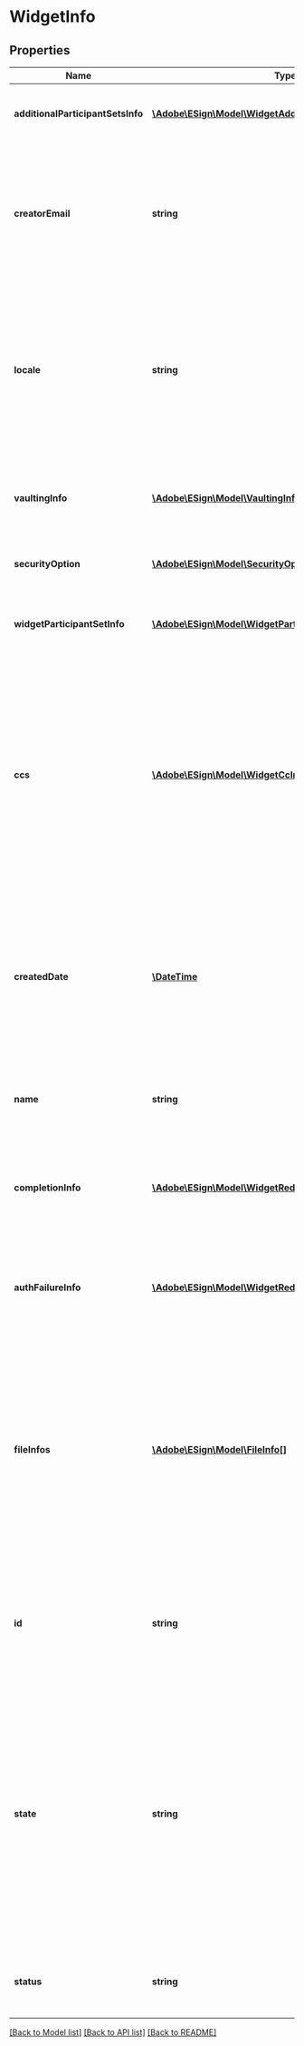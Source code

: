 # WidgetInfo

## Properties
Name | Type | Description | Notes
------------ | ------------- | ------------- | -------------
**additionalParticipantSetsInfo** | [**\Adobe\ESign\Model\WidgetAdditionalParticipationSetInfo[]**](WidgetAdditionalParticipationSetInfo.md) | List of all the participants in the widget except widget signer | [optional] 
**creatorEmail** | **string** | Email of widget creator. Only returned in GET response. Cannot be provided in POST/PUT request. If provided in POST, it will simply be ignored | [optional] 
**locale** | **string** | The locale associated with this widget - specifies the language for the signing page and emails, for example en_US or fr_FR. If none specified, defaults to the language configured for the widget creator | [optional] 
**vaultingInfo** | [**\Adobe\ESign\Model\VaultingInfo**](VaultingInfo.md) | Vaulting properties that allows Adobe Sign to securely store documents with a vault provider | [optional] 
**securityOption** | [**\Adobe\ESign\Model\SecurityOption**](SecurityOption.md) | Secondary security parameters for the widget | [optional] 
**widgetParticipantSetInfo** | [**\Adobe\ESign\Model\WidgetParticipantSetInfo**](WidgetParticipantSetInfo.md) | Represents widget participant for whom email should not be provided | [optional] 
**ccs** | [**\Adobe\ESign\Model\WidgetCcInfo[]**](WidgetCcInfo.md) | A list of one or more email addresses that you want to copy on this transaction. The email addresses will each receive an email when the final agreement created through widget is signed. The email addresses will also receive a copy of the document, attached as a PDF file | [optional] 
**createdDate** | [**\DateTime**](\DateTime.md) | Date when widget was created. If provided in POST, it will simply be ignored. Format would be yyyy-MM-dd&#39;T&#39;HH:mm:ssZ. For example, e.g 2016-02-25T18:46:19Z represents UTC time | [optional] 
**name** | **string** | The name of the widget that will be used to identify it, in emails, website and other places | [optional] 
**completionInfo** | [**\Adobe\ESign\Model\WidgetRedirectionInfo**](WidgetRedirectionInfo.md) | URL and associated properties for the success page the widget signer will be taken to after performing desired action on the widget | [optional] 
**authFailureInfo** | [**\Adobe\ESign\Model\WidgetRedirectionInfo**](WidgetRedirectionInfo.md) | URL and associated properties for the error page the widget signer will be taken after failing to authenticate | [optional] 
**fileInfos** | [**\Adobe\ESign\Model\FileInfo[]**](FileInfo.md) | A list of one or more files (or references to files) that will be used to create the widget. If more than one file is provided, they will be combined before the widget is created. Library documents are not permitted. Note: Only one of the four parameters in every FileInfo object must be specified | [optional] 
**id** | **string** | A resource identifier that can be used to uniquely identify the widget in other apis. If provided in POST, it will simply be ignored | [optional] 
**state** | **string** | The state in which the widget should land. For example in order to create a widget in DRAFT state, field should be DRAFT. The state field will never get returned in GET /widgets/{ID} and will be ignored if provided in PUT /widgets/{ID} call. The eventual status of the widget can be obtained from GET /widgets/ID | [optional] 
**status** | **string** | Status of the Widget. If provided in POST, it will simply be ignored | [optional] 

[[Back to Model list]](../README.md#documentation-for-models) [[Back to API list]](../README.md#documentation-for-api-endpoints) [[Back to README]](../README.md)


